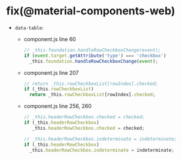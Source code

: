 # fix(@material-components-web)

- `data-table`:

  - component.js line 60

    ```js
    // _this.foundation.handleRowCheckboxChange(event);
    if (event.target.getAttribute('type') === 'checkbox')
      _this.foundation.handleRowCheckboxChange(event);
    ```

  - component.js line 207

    ```js
    // return _this.rowCheckboxList[rowIndex].checked;
    if (_this.rowCheckboxList)
      return _this.rowCheckboxList[rowIndex].checked;
    ```

  - component.js line 256, 260

    ```js
    // _this.headerRowCheckbox.checked = checked;
    if (_this.headerRowCheckbox)
       _this.headerRowCheckbox.checked = checked;
    ```

    ```js
    // _this.headerRowCheckbox.indeterminate = indeterminate;
    if (_this.headerRowCheckbox)
      _this.headerRowCheckbox.indeterminate = indeterminate;
    ```
